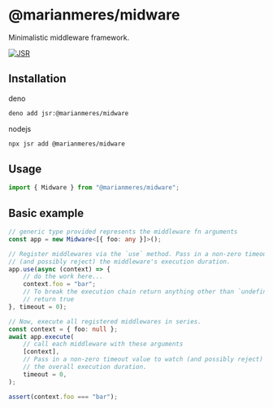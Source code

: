 # @marianmeres/midware

Minimalistic middleware framework.

[![JSR](https://jsr.io/badges/@marianmeres/midware)](https://jsr.io/@marianmeres/midware)

## Installation

deno

```sh
deno add jsr:@marianmeres/midware
```

nodejs

```sh
npx jsr add @marianmeres/midware
```

## Usage

```ts
import { Midware } from "@marianmeres/midware";
```

## Basic example

```ts
// generic type provided represents the middleware fn arguments
const app = new Midware<[{ foo: any }]>();

// Register middlewares via the `use` method. Pass in a non-zero timeout value to watch
// (and possibly reject) the middleware's execution duration.
app.use(async (context) => {
	// do the work here...
	context.foo = "bar";
	// To break the execution chain return anything other than `undefined`.
	// return true
}, timeout = 0);

// Now, execute all registered middlewares in series.
const context = { foo: null };
await app.execute(
	// call each middleware with these arguments
	[context],
	// Pass in a non-zero timeout value to watch (and possibly reject)
	// the overall execution duration.
	timeout = 0,
);

assert(context.foo === "bar");
```
